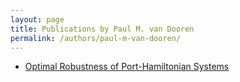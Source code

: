 ```yaml
---
layout: page
title: Publications by Paul M. van Dooren
permalink: /authors/paul-m-van-dooren/
---
```


- [Optimal Robustness of Port-Hamiltonian Systems](../../optimal-robustness-of-port-hamiltonian-systems)

